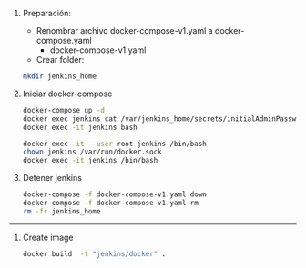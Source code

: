 1. Preparación:
    * Renombrar archivo docker-compose-v1.yaml a docker-compose.yaml
        * docker-compose-v1.yaml
    * Crear folder: 

    ```bash
    mkdir jenkins_home
    ```

1. Iniciar docker-compose
    ```bash
    docker-compose up -d
    docker exec jenkins cat /var/jenkins_home/secrets/initialAdminPassword
    docker exec -it jenkins bash
    ```

    ```bash         
    docker exec -it --user root jenkins /bin/bash
    chown jenkins /var/run/docker.sock
    docker exec -it jenkins /bin/bash
    ``` 


1. Detener jenkins
    ```bash
    docker-compose -f docker-compose-v1.yaml down
    docker-compose -f docker-compose-v1.yaml rm
    rm -fr jenkins_home
    ```

------

1. Create image
    ```bash   
   docker build  -t "jenkins/docker" .
    ```
